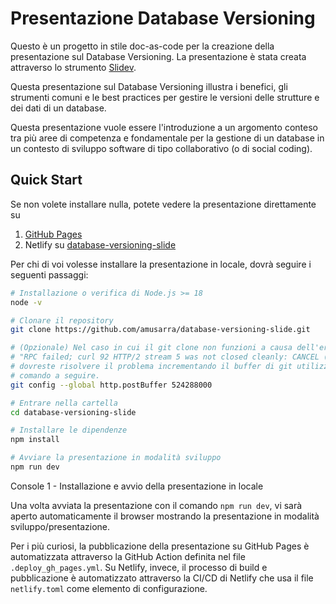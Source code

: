 # Presentazione Database Versioning
Questo è un progetto in stile doc-as-code per la creazione della presentazione sul Database Versioning. 
La presentazione è stata creata attraverso lo strumento [Slidev](https://github.com/slidevjs/slidev).

Questa presentazione sul Database Versioning illustra i benefici, gli strumenti comuni e le best practices per gestire 
le versioni delle strutture e dei dati di un database.

Questa presentazione vuole essere l'introduzione a un argomento conteso tra più aree di competenza e fondamentale 
per la gestione di un database in un contesto di sviluppo software di tipo collaborativo (o di social coding).

## Quick Start
Se non volete installare nulla, potete vedere la presentazione direttamente su
1. [GitHub Pages](https://amusarra.github.io/database-versioning-slide)
2. Netlify su [database-versioning-slide](https://database-versioning.dontesta.it/)

Per chi di voi volesse installare la presentazione in locale, dovrà seguire i seguenti passaggi:

```bash
# Installazione o verifica di Node.js >= 18
node -v

# Clonare il repository
git clone https://github.com/amusarra/database-versioning-slide.git

# (Opzionale) Nel caso in cui il git clone non funzioni a causa dell'errore 
# "RPC failed; curl 92 HTTP/2 stream 5 was not closed cleanly: CANCEL (err 8)"
# dovreste risolvere il problema incrementando il buffer di git utilizzando il 
# comando a seguire.
git config --global http.postBuffer 524288000

# Entrare nella cartella
cd database-versioning-slide

# Installare le dipendenze
npm install

# Avviare la presentazione in modalità sviluppo
npm run dev
```
Console 1 - Installazione e avvio della presentazione in locale

Una volta avviata la presentazione con il comando `npm run dev`, vi sarà aperto automaticamente il browser mostrando la
presentazione in modalità sviluppo/presentazione.

Per i più curiosi, la pubblicazione della presentazione su GitHub Pages è automatizzata attraverso la GitHub Action
definita nel file `.deploy_gh_pages.yml`. Su Netlify, invece, il processo di build e pubblicazione è automatizzato
attraverso la CI/CD di Netlify che usa il file `netlify.toml` come elemento di configurazione.
